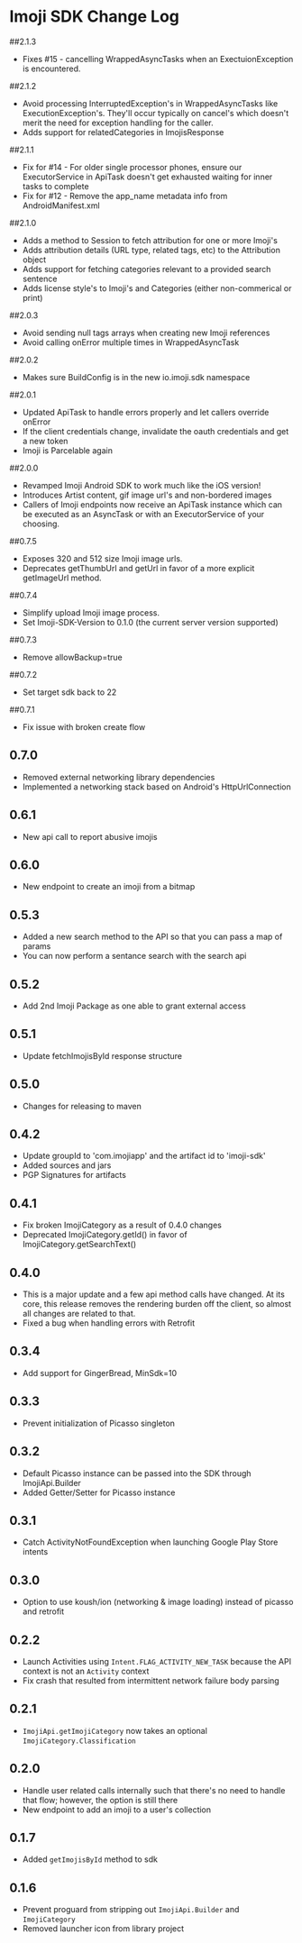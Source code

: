 # Imoji SDK Change Log

##2.1.3
* Fixes #15 - cancelling WrappedAsyncTasks when an ExectuionException is encountered.

##2.1.2
* Avoid processing InterruptedException's in WrappedAsyncTasks like ExecutionException's. They'll occur typically on cancel's which doesn't merit the need for exception handling for the caller.
* Adds support for relatedCategories in ImojisResponse

##2.1.1
* Fix for #14 - For older single processor phones, ensure our ExecutorService in ApiTask doesn't get exhausted waiting for inner tasks to complete
* Fix for #12 - Remove the app_name metadata info from AndroidManifest.xml

##2.1.0
* Adds a method to Session to fetch attribution for one or more Imoji's
* Adds attribution details (URL type, related tags, etc) to the Attribution object
* Adds support for fetching categories relevant to a provided search sentence
* Adds license style's to Imoji's and Categories (either non-commerical or print)

##2.0.3
* Avoid sending null tags arrays when creating new Imoji references
* Avoid calling onError multiple times in WrappedAsyncTask

##2.0.2
* Makes sure BuildConfig is in the new io.imoji.sdk namespace

##2.0.1
* Updated ApiTask to handle errors properly and let callers override onError
* If the client credentials change, invalidate the oauth credentials and get a new token
* Imoji is Parcelable again

##2.0.0
* Revamped Imoji Android SDK to work much like the iOS version!
* Introduces Artist content, gif image url's and non-bordered images
* Callers of Imoji endpoints now receive an ApiTask instance which can be executed as an AsyncTask or with an ExecutorService of your choosing.

##0.7.5
* Exposes 320 and 512 size Imoji image urls. 
* Deprecates getThumbUrl and getUrl in favor of a more explicit getImageUrl method.

##0.7.4
* Simplify upload Imoji image process.
* Set Imoji-SDK-Version to 0.1.0 (the current server version supported)

##0.7.3
* Remove allowBackup=true

##0.7.2
* Set target sdk back to 22

##0.7.1
* Fix issue with broken create flow

## 0.7.0
* Removed external networking library dependencies
* Implemented a networking stack based on Android's HttpUrlConnection

## 0.6.1
* New api call to report abusive imojis

## 0.6.0
* New endpoint to create an imoji from a bitmap

## 0.5.3
* Added a new search method to the API so that you can pass a map of params
* You can now perform a sentance search with the search api

## 0.5.2
* Add 2nd Imoji Package as one able to grant external access

## 0.5.1
* Update fetchImojisById response structure 

## 0.5.0
* Changes for releasing to maven

## 0.4.2
* Update groupId to 'com.imojiapp'  and the artifact id to 'imoji-sdk'
* Added sources and jars
* PGP Signatures for artifacts

## 0.4.1
* Fix broken ImojiCategory as a result of 0.4.0 changes
* Deprecated ImojiCategory.getId() in favor of ImojiCategory.getSearchText()

## 0.4.0
* This is a major update and a few api method calls have changed. At its core, this release removes the rendering burden off the client, so almost all changes are related to that.
* Fixed a bug when handling errors with Retrofit

## 0.3.4
* Add support for GingerBread, MinSdk=10

## 0.3.3
* Prevent initialization of Picasso singleton

## 0.3.2
* Default Picasso instance can be passed into the SDK through ImojiApi.Builder
* Added Getter/Setter for Picasso instance

## 0.3.1
* Catch ActivityNotFoundException when launching Google Play Store intents

## 0.3.0
* Option to use koush/ion (networking & image loading) instead of picasso and retrofit

## 0.2.2
* Launch Activities using `Intent.FLAG_ACTIVITY_NEW_TASK` because the API context is not an `Activity` context
* Fix crash that resulted from intermittent network failure body parsing

## 0.2.1
* `ImojiApi.getImojiCategory` now takes an optional `ImojiCategory.Classification`

## 0.2.0
* Handle user related calls internally such that there's no need to handle that flow; however, the option is still there
* New endpoint to add an imoji to a user's collection

## 0.1.7
* Added ```getImojisById``` method to sdk

## 0.1.6
* Prevent proguard from stripping out `ImojiApi.Builder` and  `ImojiCategory`
* Removed launcher icon from library project

